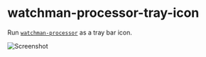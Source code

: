 # watchman-processor-tray-icon

Run [`watchman-processor`](https://github.com/markis/watchman-processor) as a tray bar icon.

![Screenshot](https://imgur.com/a/Fqcql5J)
